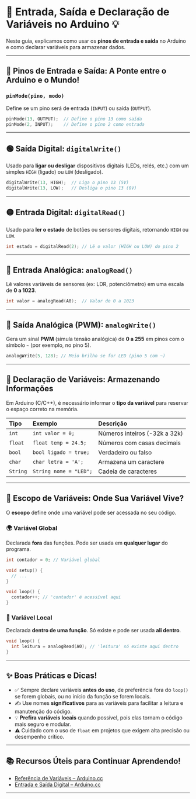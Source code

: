 # 🚀 Entrada, Saída e Declaração de Variáveis no Arduino 💡

Neste guia, explicamos como usar os **pinos de entrada e saída** no Arduino e como declarar variáveis para armazenar dados.

-----

## 🔌 Pinos de Entrada e Saída: A Ponte entre o Arduino e o Mundo\!

### `pinMode(pino, modo)`

Define se um pino será de entrada (`INPUT`) ou saída (`OUTPUT`).

```cpp
pinMode(13, OUTPUT);  // Define o pino 13 como saída
pinMode(2, INPUT);    // Define o pino 2 como entrada
```

-----

## 🟢 Saída Digital: `digitalWrite()`

Usado para **ligar ou desligar** dispositivos digitais (LEDs, relés, etc.) com um simples `HIGH` (ligado) ou `LOW` (desligado).

```cpp
digitalWrite(13, HIGH);  // Liga o pino 13 (5V)
digitalWrite(13, LOW);   // Desliga o pino 13 (0V)
```

-----

## 🟡 Entrada Digital: `digitalRead()`

Usado para **ler o estado** de botões ou sensores digitais, retornando `HIGH` ou `LOW`.

```cpp
int estado = digitalRead(2); // Lê o valor (HIGH ou LOW) do pino 2
```

-----

## 🔵 Entrada Analógica: `analogRead()`

Lê valores variáveis de sensores (ex: LDR, potenciômetro) em uma escala de **0 a 1023**.

```cpp
int valor = analogRead(A0);  // Valor de 0 a 1023
```

-----

## 🌈 Saída Analógica (PWM): `analogWrite()`

Gera um sinal **PWM** (simula tensão analógica) de **0 a 255** em pinos com o símbolo `~` (por exemplo, no pino 5).

```cpp
analogWrite(5, 128); // Meio brilho se for LED (pino 5 com ~)
```

-----

## 🧮 Declaração de Variáveis: Armazenando Informações

Em Arduino (C/C++), é necessário informar o **tipo da variável** para reservar o espaço correto na memória.

| Tipo      | Exemplo                 | Descrição                                 |
| :-------- | :---------------------- | :---------------------------------------- |
| `int`     | `int valor = 0;`        | Números inteiros (-32k a 32k)             |
| `float`   | `float temp = 24.5;`    | Números com casas decimais                |
| `bool`    | `bool ligado = true;`   | Verdadeiro ou falso                       |
| `char`    | `char letra = 'A';`     | Armazena um caractere                     |
| `String`  | `String nome = "LED";`  | Cadeia de caracteres                      |

-----

## 🧠 Escopo de Variáveis: Onde Sua Variável Vive?

O **escopo** define onde uma variável pode ser acessada no seu código.

### 🌍 Variável Global

Declarada **fora** das funções. Pode ser usada em **qualquer lugar** do programa.

```cpp
int contador = 0; // Variável global

void setup() {
  // ...
}

void loop() {
  contador++; // 'contador' é acessível aqui
}
```

### 📍 Variável Local

Declarada **dentro de uma função**. Só existe e pode ser usada **ali dentro**.

```cpp
void loop() {
  int leitura = analogRead(A0); // 'leitura' só existe aqui dentro
}
```

-----

## ✨ Boas Práticas e Dicas\!

  - ✅ Sempre declare variáveis **antes do uso**, de preferência fora do `loop()` se forem globais, ou no início da função se forem locais.
  - ✍️ Use nomes **significativos** para as variáveis para facilitar a leitura e manutenção do código.
  - 💡 **Prefira variáveis locais** quando possível, pois elas tornam o código mais seguro e modular.
  - ⚠️ Cuidado com o uso de `float` em projetos que exigem alta precisão ou desempenho crítico.

-----

## 📚 Recursos Úteis para Continuar Aprendendo\!

  - [Referência de Variáveis – Arduino.cc](https://www.arduino.cc/reference/en/#variables)
  - [Entrada e Saída Digital – Arduino.cc](https://www.arduino.cc/en/Tutorial/BuiltInExamples)

-----
